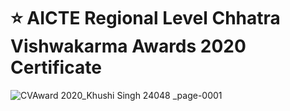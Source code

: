 # :star: AICTE Regional Level Chhatra Vishwakarma Awards 2020 Certificate

![CVAward 2020_Khushi Singh 24048 _page-0001](https://user-images.githubusercontent.com/107871742/179141711-fdc5c68c-7c47-4a6e-8b6f-cf82f0432a88.jpg)

